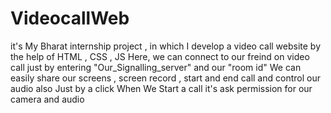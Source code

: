 # VideocallWeb
it's My Bharat internship project , in which I develop a video call website by the help of  HTML , CSS , JS
Here, we can connect to our freind on video call just by entering "Our_Signalling_server" and our "room id" 
We can easily share our screens , screen record , start and end call and control our audio also Just by a click
When We Start a call it's ask permission for our camera and audio

